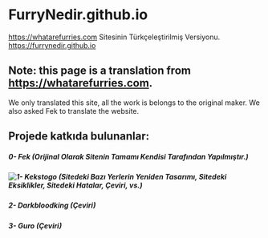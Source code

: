# FurryNedir.github.io
https://whatarefurries.com Sitesinin Türkçeleştirilmiş Versiyonu. https://furrynedir.github.io
## Note: this page is a translation from https://whatarefurries.com.
We only translated this site, all the work is belongs to the original maker. We also asked Fek to translate the website.
## Projede katkıda bulunanlar:
##### 0- Fek (Orijinal Olarak Sitenin Tamamı Kendisi Tarafından Yapılmıştır.)
##### ![](https://avatars.githubusercontent.com/u/67545942?s=96&v=4 "1- Kekstogo (Sitedeki Bazı Yerlerin Yeniden Tasarımı, Sitedeki Eksiklikler, Sitedeki Hatalar, Çeviri, vs.)")
##### 2- Darkbloodking (Çeviri)
##### 3- Guro (Çeviri)


